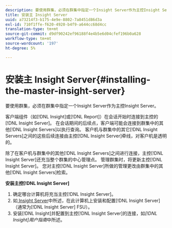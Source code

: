 ```yaml
---
description: 要使用群集，必须在群集中指定一个Insight Server作为主控Insight Server。
title: 安装主 Insight Server
uuid: a73214f3-b175-4e9e-8802-7a8451d86d3a
exl-id: 710f1ffe-f620-4920-b4f9-a644cc68d4cc
translation-type: tm+mt
source-git-commit: d9df90242ef96188f4e4b5e6d04cfef196b0a628
workflow-type: tm+mt
source-wordcount: '197'
ht-degree: 5%

---
```


# 安装主 Insight Server{#installing-the-master-insight-server}

要使用群集，必须在群集中指定一个Insight Server作为主控Insight Server。

客户端组件（如[!DNL Insight]或[!DNL Report]）在会话开始时连接到主控的[!DNL Insight Server]。 在会话期间的后续点，客户端可能会连接到群集中的其他[!DNL Insight Servers]以执行查询。 客户机与群集中的其它[!DNL Insight Servers]之间的这些后续连接由主控[!DNL Insight Server]牵线，对客户机是透明的。

除了在客户机与群集中的其他[!DNL Insight Servers]之间进行连接，主控[!DNL Insight Server]还充当整个群集的中心管理点。 管理群集时，将更新主控[!DNL Insight Server]。 您对主控[!DNL Insight Server]所做的管理更改由群集中的其他[!DNL Insight Servers]检索。

**安装主控[!DNL Insight Server]**

1. 确定哪台计算机将充当主控[!DNL Insight Server]。
1. 如[ Insight Server](../../../../../../home/c-inst-svr/c-msr-server/c-msr-server.md)中所述，在此计算机上安装和配置[!DNL Insight Server]（通常为[!DNL Insight Server] FSU）。
1. 安装[!DNL Insight]并配置到主控[!DNL Insight Server]的连接，如&#x200B;*[!DNL Insight]用户指南*&#x200B;中所述。

